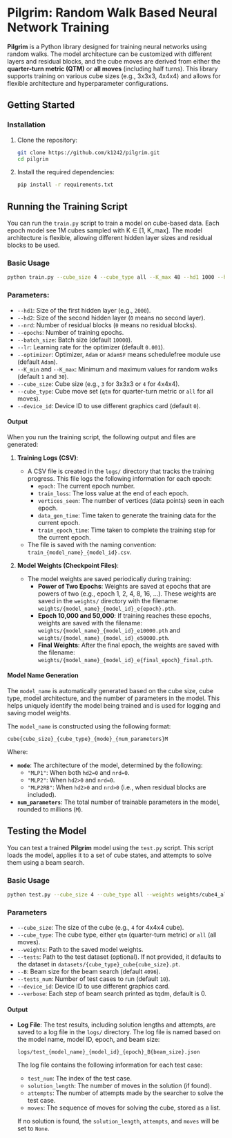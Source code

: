 <!-- # Pilgrim Library

Pilgrim Library is a Python library for efficient state space search and model training using PyTorch. It includes tools for building, training, and utilizing neural networks, particularly suited for solving combinatorial puzzles.

## Features

- **Pilgrim Model**: Neural network with residual blocks for complex state representations.
- **BeamSearch**: Efficient search strategy for exploring state spaces and finding solutions.
- **Training Tools**: Classes for model training and evaluation.
- **Utility Functions**: Helper functions for data manipulation and transformation.
 -->


 # Pilgrim: Random Walk Based Neural Network Training

**Pilgrim** is a Python library designed for training neural networks using random walks. The model architecture can be customized with different layers and residual blocks, and the cube moves are derived from either the **quarter-turn metric (QTM)** or **all moves** (including half turns). This library supports training on various cube sizes (e.g., 3x3x3, 4x4x4) and allows for flexible architecture and hyperparameter configurations.


## Getting Started

### Installation

1. Clone the repository:
    ```bash
    git clone https://github.com/k1242/pilgrim.git
    cd pilgrim
    ```

2. Install the required dependencies:
    ```bash
    pip install -r requirements.txt
    ```

## Running the Training Script

You can run the `train.py` script to train a model on cube-based data. Each epoch model see 1M cubes sampled with K ∈ \[1, K_max\]. The model architecture is flexible, allowing different hidden layer sizes and residual blocks to be used.

### Basic Usage

```bash
python train.py --cube_size 4 --cube_type all --K_max 48 --hd1 1000 --hd2 500 --nrd 2 --epochs 256
```

### Parameters:

*   `--hd1`: Size of the first hidden layer (e.g., `2000`).
*   `--hd2`: Size of the second hidden layer (`0` means no second layer).
*   `--nrd`: Number of residual blocks (`0` means no residual blocks).
*   `--epochs`: Number of training epochs.
*   `--batch_size`: Batch size (default `10000`).
*   `--lr`: Learning rate for the optimizer (default `0.001`).
*   `--optimizer`: Optimizer, `Adam` or `AdamSF` means schedulefree module use (default `Adam`).
*   `--K_min` and `--K_max`: Minimum and maximum values for random walks (default `1` and `30`).
*   `--cube_size`: Cube size (e.g., `3` for 3x3x3 or `4` for 4x4x4).
*   `--cube_type`: Cube move set (`qtm` for quarter-turn metric or `all` for all moves).
*   `--device_id`: Device ID to use different graphics card (default `0`).


#### Output

When you run the training script, the following output and files are generated:

1. **Training Logs (CSV)**:
    - A CSV file is created in the `logs/` directory that tracks the training progress. This file logs the following information for each epoch:
        - `epoch`: The current epoch number.
        - `train_loss`: The loss value at the end of each epoch.
        - `vertices_seen`: The number of vertices (data points) seen in each epoch.
        - `data_gen_time`: Time taken to generate the training data for the current epoch.
        - `train_epoch_time`: Time taken to complete the training step for the current epoch.
    - The file is saved with the naming convention: `train_{model_name}_{model_id}.csv`.

2. **Model Weights (Checkpoint Files)**:
    - The model weights are saved periodically during training:
        - **Power of Two Epochs**: Weights are saved at epochs that are powers of two (e.g., epoch 1, 2, 4, 8, 16, ...). These weights are saved in the `weights/` directory with the filename:
          `weights/{model_name}_{model_id}_e{epoch}.pth`.
        - **Epoch 10,000 and 50,000**: If training reaches these epochs, weights are saved with the filename:
          `weights/{model_name}_{model_id}_e10000.pth` and `weights/{model_name}_{model_id}_e50000.pth`.
        - **Final Weights**: After the final epoch, the weights are saved with the filename:
          `weights/{model_name}_{model_id}_e{final_epoch}_final.pth`.

#### Model Name Generation

The `model_name` is automatically generated based on the cube size, cube type, model architecture, and the number of parameters in the model. This helps uniquely identify the model being trained and is used for logging and saving model weights.

The `model_name` is constructed using the following format:

~~~~text
cube{cube_size}_{cube_type}_{mode}_{num_parameters}M
~~~~

Where:

*   **`mode`**: The architecture of the model, determined by the following:
    *   `"MLP1"`: When both `hd2=0` and `nrd=0`.
    *   `"MLP2"`: When `hd2>0` and `nrd=0`.
    *   `"MLP2RB"`: When `hd2>0` and `nrd>0` (i.e., when residual blocks are included).
*   **`num_parameters`**: The total number of trainable parameters in the model, rounded to millions (`M`).

## Testing the Model

You can test a trained **Pilgrim** model using the `test.py` script. This script loads the model, applies it to a set of cube states, and attempts to solve them using a beam search.

### Basic Usage

~~~~bash
python test.py --cube_size 4 --cube_type all --weights weights/cube4_all_MLP2_01M_1728177387_e00256.pth --tests_num 10 --B 65536
~~~~

### Parameters

*   `--cube_size`: The size of the cube (e.g., `4` for 4x4x4 cube).
*   `--cube_type`: The cube type, either `qtm` (quarter-turn metric) or `all` (all moves).
*   `--weights`: Path to the saved model weights.
*   `--tests`: Path to the test dataset (optional). If not provided, it defaults to the dataset in `datasets/{cube_type}_cube{cube_size}.pt`.
*   `--B`: Beam size for the beam search (default `4096`).
*   `--tests_num`: Number of test cases to run (default `10`).
*   `--device_id`: Device ID to use different graphics card.
*   `--verbose`: Each step of beam search printed as tqdm, default is 0.


#### Output


*   **Log File**: The test results, including solution lengths and attempts, are saved to a log file in the `logs/` directory. The log file is named based on the model name, model ID, epoch, and beam size:

    ~~~~text
    logs/test_{model_name}_{model_id}_{epoch}_B{beam_size}.json
    ~~~~

    The log file contains the following information for each test case:
    *   `test_num`: The index of the test case.
    *   `solution_length`: The number of moves in the solution (if found).
    *   `attempts`: The number of attempts made by the searcher to solve the test case.
    *   `moves`: The sequence of moves for solving the cube, stored as a list.
    
    If no solution is found, the `solution_length`, `attempts`, and `moves` will be set to `None`.
